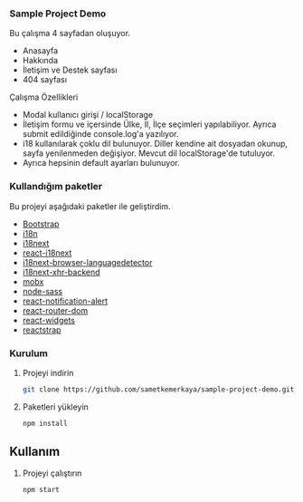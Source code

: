 ### Sample Project Demo

Bu çalışma 4 sayfadan oluşuyor. 
* Anasayfa
* Hakkında
* İletişim ve Destek sayfası
* 404 sayfası

Çalışma Özellikleri
* Modal kullanıcı girişi / localStorage 
* İletişim formu ve içersinde Ülke, İl, İlçe seçimleri yapılabiliyor. Ayrıca submit edildiğinde console.log'a yazılıyor.
* i18 kullanılarak çoklu dil bulunuyor. Diller kendine ait dosyadan okunup, sayfa yenilenmeden değişiyor. Mevcut dil localStorage'de tutuluyor.
* Ayrıca hepsinin default ayarları bulunuyor.  

<!-- ABOUT THE PROJECT -->

### Kullandığım paketler

Bu projeyi aşağıdaki paketler ile geliştirdim.
* [Bootstrap](https://www.npmjs.com/package/bootstrap)   
* [i18n](https://www.npmjs.com/package/i18n)
* [i18next](https://www.npmjs.com/package/i18next)
* [react-i18next](https://www.npmjs.com/package/react-i18next)
* [i18next-browser-languagedetector](https://www.npmjs.com/package/i18next-browser-languagedetector)
* [i18next-xhr-backend](https://www.npmjs.com/package/i18next-xhr-backend)
* [mobx](https://www.npmjs.com/package/mobx)
* [node-sass](https://www.npmjs.com/package/node-sass)
* [react-notification-alert](https://www.npmjs.com/package/react-notification-alert)
* [react-router-dom](https://www.npmjs.com/package/react-router-dom)
* [react-widgets](https://www.npmjs.com/package/react-widgets)
* [reactstrap](https://www.npmjs.com/package/reactstrap)

 
### Kurulum
 
1. Projeyi indirin
   ```sh
   git clone https://github.com/sametkemerkaya/sample-project-demo.git
   ```
2. Paketleri yükleyin
   ```sh
   npm install
   ```


<!-- USAGE EXAMPLES -->
## Kullanım

1. Projeyi çalıştırın
   ```JS
   npm start
   ```

 
